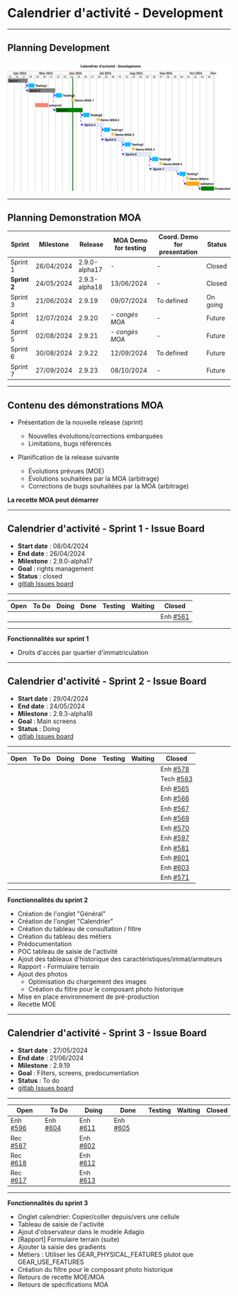 # Calendrier d'activité - Development

---

## Planning Development

![ui-calendrier-planning](/projects/activity-calendar/not/images/refonte-activity-calendar-planning-sprints.svg)<!-- .element: style="width: 75%" -->

---

## Planning Demonstration MOA

| **Sprint**   | **Milestone** | **Release**                                        | **MOA Demo for testing**      | **Coord. Demo for presentation** | **Status** |
|--------------|---------------|----------------------------------------------------|-------------------------------|----------------------------------|------------|
| Sprint 1     | 26/04/2024    | 2.9.0-alpha17                                      | -                             | -                                | Closed     |
| **Sprint 2** | 24/05/2024    | 2.9.3-alpha18 | 13/06/2024                    | -                                | Closed     |
| Sprint 3     | 21/06/2024    | 2.9.19                                             | 09/07/2024                    | To defined                       | On going   |
| Sprint 4     | 12/07/2024    | 2.9.20                                             | - _congés MOA_                | -                                | Future     |
| Sprint 5     | 02/08/2024    | 2.9.21                                             | - _congés MOA_                | -                                | Future     |
| Sprint 6     | 30/08/2024    | 2.9.22                                             | 12/09/2024                    | To defined                       | Future     |
| Sprint 7     | 27/09/2024    | 2.9.23                                             | 08/10/2024                    | -                                | Future     |
<!-- .element: class="font-size-extra-small" -->

---

## Contenu des démonstrations MOA

- Présentation de la nouvelle release (sprint)
  * Nouvelles évolutions/corrections embarquées
  * Limitations, bugs référencés 

- Planification de la release suivante
  * Évolutions prévues (MOE)
  * Évolutions souhaitées par la MOA (arbitrage)
  * Corrections de bugs souhaitées par la MOA (arbitrage)

**La recette MOA peut démarrer**

---

## Calendrier d'activité - Sprint 1 - Issue Board

- **Start date** : 08/04/2024
- **End date** : 26/04/2024
- **Milestone** : 2.9.0-alpha17
- **Goal** : rights management
- **Status** : closed
- [gitlab Issues board](https://gitlab.ifremer.fr/sih-public/sumaris/sumaris-app/-/boards/873?milestone_title=2.9.0-alpha17&search=ACTIFLOT)

---

| **Open** | **To Do** | **Doing** | **Done** | **Testing** | **Waiting** | **Closed**                                                                                 |
|----------|-----------|-----------|----------|-------------|-------------|--------------------------------------------------------------------------------------------| 
|          |           |           |          |             |             | Enh [#561](https://gitlab.ifremer.fr/sih-public/sumaris/sumaris-app/-/issues/561)          | 
<!-- .element: class="font-size-small" -->

---

**Fonctionnalités sur sprint 1**
- Droits d'accès par quartier d'immatriculation

---

## Calendrier d'activité - Sprint 2 - Issue Board

- **Start date** : 29/04/2024
- **End date** : 24/05/2024
- **Milestone** : 2.9.3-alpha18
- **Goal** : Main screens
- **Status** : Doing
- [gitlab Issues board](https://gitlab.ifremer.fr/sih-public/sumaris/sumaris-app/-/boards/873?milestone_title=2.9.3-alpha18&search=ACTIFLOT)

---

| **Open** | **To Do** | **Doing** | **Done** | **Testing** | **Waiting** | **Closed**                                                                                  |
|----------|-----------|-----------|----------|-------------|-------------|---------------------------------------------------------------------------------------------| 
|          |           |           |          |             |             | Enh [#578](https://gitlab.ifremer.fr/sih-public/sumaris/sumaris-app/-/issues/578)           |
|          |           |           |          |             |             | Tech [#563](https://gitlab.ifremer.fr/sih-public/sumaris/sumaris-app/-/issues/563)          |
|          |           |           |          |             |             | Enh [#565](https://gitlab.ifremer.fr/sih-public/sumaris/sumaris-app/-/issues/565)           |
|          |           |           |          |             |             | Enh [#566](https://gitlab.ifremer.fr/sih-public/sumaris/sumaris-app/-/issues/566)           |
|          |           |           |          |             |             | Enh [#567](https://gitlab.ifremer.fr/sih-public/sumaris/sumaris-app/-/issues/567)           |
|          |           |           |          |             |             | Enh [#569](https://gitlab.ifremer.fr/sih-public/sumaris/sumaris-app/-/issues/569)           |
|          |           |           |          |             |             | Enh [#570](https://gitlab.ifremer.fr/sih-public/sumaris/sumaris-app/-/issues/570)           |
|          |           |           |          |             |             | Enh [#597](https://gitlab.ifremer.fr/sih-public/sumaris/sumaris-app/-/issues/597)           |
|          |           |           |          |             |             | Enh [#581](https://gitlab.ifremer.fr/sih-public/sumaris/sumaris-app/-/issues/581)           |
|          |           |           |          |             |             | Enh [#601](https://gitlab.ifremer.fr/sih-public/sumaris/sumaris-app/-/issues/601)           |
|          |           |           |          |             |             | Enh [#603](https://gitlab.ifremer.fr/sih-public/sumaris/sumaris-app/-/issues/603)           |
|          |           |           |          |             |             | Enh [#571](https://gitlab.ifremer.fr/sih-public/sumaris/sumaris-app/-/issues/571)           |
<!-- .element: class="font-size-extra-small" -->

---

**Fonctionnalités du sprint 2**
- Création de l'onglet "Général"
- Création de l'onglet "Calendrier"
- Création du tableau de consultation / filtre
- Création du tableau des métiers 
- Prédocumentation
- POC tableau de saisie de l'activité
- Ajout des tableaux d'historique des caractéristiques/immat/armateurs
- Rapport - Formulaire terrain
- Ajout des photos
  * Optimisation du chargement des images
  * Création du filtre pour le composant photo historique
- Mise en place environnement de pré-production
- Recette MOE

---

## Calendrier d'activité - Sprint 3 - Issue Board

- **Start date** : 27/05/2024
- **End date** : 21/06/2024
- **Milestone** : 2.9.19
- **Goal** : Filters, screens, predocumentation
- **Status** : To do
- [gitlab Issues board]()
---

| **Open**                                                                          | **To Do**                                                                         | **Doing**                                                                         | **Done**                                                                          | **Testing** | **Waiting** | **Closed** |
|-----------------------------------------------------------------------------------|-----------------------------------------------------------------------------------|-----------------------------------------------------------------------------------|-----------------------------------------------------------------------------------|-------------|-------------|------------| 
| Enh [#596](https://gitlab.ifremer.fr/sih-public/sumaris/sumaris-app/-/issues/596) | Enh [#604](https://gitlab.ifremer.fr/sih-public/sumaris/sumaris-app/-/issues/604) | Enh [#611](https://gitlab.ifremer.fr/sih-public/sumaris/sumaris-app/-/issues/611) | Enh [#605](https://gitlab.ifremer.fr/sih-public/sumaris/sumaris-app/-/issues/605)                                                                                  |             |             |            | 
| Rec [#587](https://gitlab.ifremer.fr/sih-public/sumaris/sumaris-app/-/issues/587) |  | Enh [#602](https://gitlab.ifremer.fr/sih-public/sumaris/sumaris-app/-/issues/602) |  |             |             |            |
| Rec [#618](https://gitlab.ifremer.fr/sih-public/sumaris/sumaris-app/-/issues/618) |  | Enh [#612](https://gitlab.ifremer.fr/sih-public/sumaris/sumaris-app/-/issues/612) |                                                                                   |             |             |            |
| Rec [#617](https://gitlab.ifremer.fr/sih-public/sumaris/sumaris-app/-/issues/617) |  | Enh [#613](https://gitlab.ifremer.fr/sih-public/sumaris/sumaris-app/-/issues/613) |                                                                                   |             |             |            |

<!-- .element: class="font-size-small" -->

---

**Fonctionnalités du sprint 3**
- Onglet calendrier: Copier/coller depuis/vers une cellule
- Tableau de saisie de l'activité
- Ajout d'observateur dans le modèle Adagio
- [Rapport] Formulaire terrain (suite)
- Ajouter la saisie des gradients
- Métiers : Utiliser les GEAR_PHYSICAL_FEATURES plutot que GEAR_USE_FEATURES
- Création du filtre pour le composant photo historique
- Retours de recette MOE/MOA
- Retours de spécifications MOA

